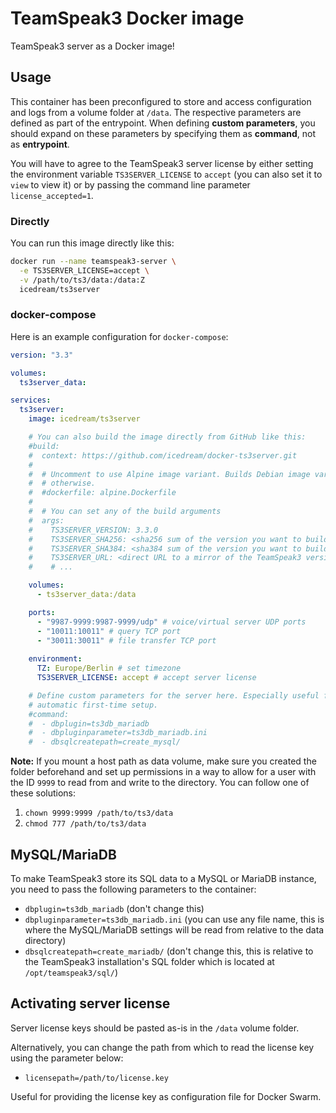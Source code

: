 # TeamSpeak3 Docker image

TeamSpeak3 server as a Docker image!

## Usage

This container has been preconfigured to store and access configuration and
logs from a volume folder at `/data`. The respective parameters are defined as
part of the entrypoint. When defining **custom parameters**, you should expand
on these parameters by specifying them as __command__, not as __entrypoint__.

You will have to agree to the TeamSpeak3 server license by either setting the
environment variable `TS3SERVER_LICENSE` to `accept` (you can also set it
to `view` to view it) or by passing the command line parameter `license_accepted=1`.

### Directly

You can run this image directly like this:

```sh
docker run --name teamspeak3-server \
  -e TS3SERVER_LICENSE=accept \
  -v /path/to/ts3/data:/data:Z
  icedream/ts3server
```

### docker-compose

Here is an example configuration for `docker-compose`:

```yaml
version: "3.3"

volumes:
  ts3server_data:

services:
  ts3server:
    image: icedream/ts3server

    # You can also build the image directly from GitHub like this:
    #build:
    #  context: https://github.com/icedream/docker-ts3server.git
    #
    #  # Uncomment to use Alpine image variant. Builds Debian image variant
    #  # otherwise.
    #  #dockerfile: alpine.Dockerfile
    #  
    #  # You can set any of the build arguments
    #  args:
    #    TS3SERVER_VERSION: 3.3.0
    #    TS3SERVER_SHA256: <sha256 sum of the version you want to build for>
    #    TS3SERVER_SHA384: <sha384 sum of the version you want to build for - provided for backwards compatibility>
    #    TS3SERVER_URL: <direct URL to a mirror of the TeamSpeak3 version>
    #    # ...

    volumes:
      - ts3server_data:/data

    ports:
      - "9987-9999:9987-9999/udp" # voice/virtual server UDP ports
      - "10011:10011" # query TCP port
      - "30011:30011" # file transfer TCP port
    
    environment:
      TZ: Europe/Berlin # set timezone
      TS3SERVER_LICENSE: accept # accept server license

    # Define custom parameters for the server here. Especially useful for
    # automatic first-time setup.
    #command:
    #  - dbplugin=ts3db_mariadb
    #  - dbpluginparameter=ts3db_mariadb.ini
    #  - dbsqlcreatepath=create_mysql/
```

**Note:** If you mount a host path as data volume, make sure you created the
folder beforehand and set up permissions in a way to allow for a user with the
ID `9999` to read from and write to the directory. You can follow one of these
solutions:

1. `chown 9999:9999 /path/to/ts3/data`
2. `chmod 777 /path/to/ts3/data`

## MySQL/MariaDB

To make TeamSpeak3 store its SQL data to a MySQL or MariaDB instance, you need
to pass the following parameters to the container:

- `dbplugin=ts3db_mariadb` (don't change this)
- `dbpluginparameter=ts3db_mariadb.ini` (you can use any file name, this is where the MySQL/MariaDB settings will be read from relative to the data directory)
- `dbsqlcreatepath=create_mariadb/` (don't change this, this is relative to the TeamSpeak3 installation's SQL folder which is located at `/opt/teamspeak3/sql/`)

## Activating server license

Server license keys should be pasted as-is in the `/data` volume folder.

Alternatively, you can change the path from which to read the license key using
the parameter below:

- `licensepath=/path/to/license.key`

Useful for providing the license key as configuration file for Docker Swarm.
